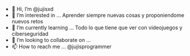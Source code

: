 - 👋 Hi, I’m @jujisxd
- 👀 I’m interested in ... Aprender siempre nuevas cosas y proponiendome nuevos retos
- 🌱 I’m currently learning ... Todo lo que tiene que ver con videojuegos y ciberseguridad
- 💞️ I’m looking to collaborate on ...
- 📫 How to reach me ... @jujisprogrammer

<!---
jujisxd/jujisxd is a ✨ special ✨ repository because its `README.md` (this file) appears on your GitHub profile.
You can click the Preview link to take a look at your changes.
--->
